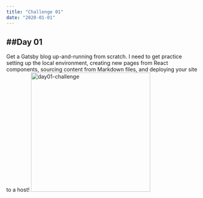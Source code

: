 ```yaml
---
title: "Challenge 01"
date: "2020-01-01"
---
```

##Day 01 
---
Get a Gatsby blog up-and-running from scratch. I need to get practice setting up the local environment, creating new pages from React components, sourcing content from Markdown files, and deploying your site to a host!
<img src="https://source.unsplash.com/weekly?web" alt="day01-challenge" height="315"/>